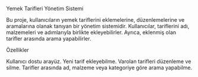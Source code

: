 Yemek Tarifleri Yönetim Sistemi

Bu proje, kullanıcıların yemek tariflerini eklemelerine, düzenlemelerine ve aramalarına olanak tanıyan bir yönetim sistemidir. Kullanıcılar, tariflerini adı, malzemeleri ve adımlarıyla birlikte ekleyebilirler. Ayrıca, eklenmiş olan tarifler arasında arama yapabilirler.

Özellikler

Kullanıcı dostu arayüz.
Yeni tarif ekleyebilme.
Varolan tarifleri düzenleme ve silme.
Tarifler arasında ad, malzeme veya kategoriye göre arama yapabilme.
